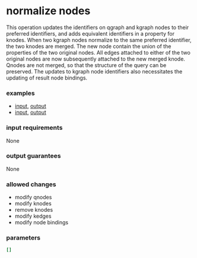 # normalize nodes

This operation updates the identifiers on qgraph and kgraph nodes to their preferred identifiers, and adds equivalent identifiers in a property for knodes.  When two kgraph nodes normalize to the same  preferred identifier, the two knodes are merged.  The new node contain the union of the properties of the two original nodes.  All edges attached to either of the two original nodes are now subsequently attached to the new merged knode.  Qnodes are not merged, so that the structure of the query can be preserved.   The updates to kgraph node identifiers also necessitates the updating of result node bindings.

### examples

- [input](../examples/normalize_nodes/messages/01_prenormalized_message.json), [output](../examples/)
- [input](../examples/), [output](../examples/normalize_nodes/messages/02_postnormalized_message.json)

### input requirements

None

### output guarantees

None

### allowed changes

- modify qnodes
- modify knodes
- remove knodes
- modify kedges
- modify node bindings

### parameters

```yaml
[]
```

